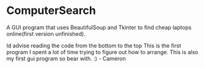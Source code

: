 # ComputerSearch
A GUI program that uses BeautifulSoup and Tkinter to find cheap laptops online(first version unfinished). 

Id advise reading the code from the bottom to the top
This is the first program I spent a lot of time trying to figure out how to arrange. 
This is also my first gui program so bear with.  :) - Cameron
